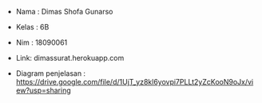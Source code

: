 - Nama : Dimas Shofa Gunarso
- Kelas : 6B
- Nim : 18090061

- Link: dimassurat.herokuapp.com 
- Diagram penjelasan : https://drive.google.com/file/d/1UjT_yz8kl6yovpi7PLLt2yZcKooN9oJx/view?usp=sharing
